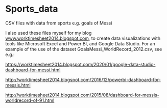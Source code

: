 # Sports_data
 CSV files with data from sports e.g. goals of Messi
 
 I also used these files myself for my blog www.worktimesheet2014.blogspot.com, 
 to create data visualizations with tools like Microsoft Excel and Power BI, and Google Data Studio.
 For an example of the use of the dataset GoalsMessi_WorldRecord_2012.csv, see e.g.: 
 
 https://worktimesheet2014.blogspot.com/2020/01/google-data-studio-dashboard-for-messi.html
 
 http://worktimesheet2014.blogspot.com/2016/12/powerbi-dashboard-for-messis.html
 
 http://worktimesheet2014.blogspot.com/2015/08/dashboard-for-messis-worldrecord-of-91.html
